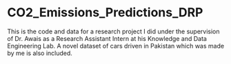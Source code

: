 # CO2_Emissions_Predictions_DRP

This is the code and data for a research project I did under the supervision of Dr. Awais as a Research Assistant Intern at his Knowledge and Data Engineering Lab.
A novel dataset of cars driven in Pakistan which was made by me is also included.
